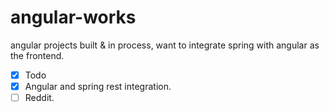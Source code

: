 # angular-works
angular projects built & in process, want to integrate spring with angular as the frontend.

- [x] Todo
- [x] Angular and spring rest integration.
- [ ] Reddit. 

